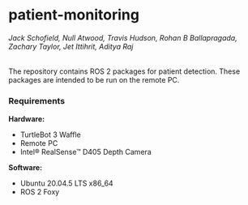 # patient-monitoring
###### Jack Schofield, Null Atwood, Travis Hudson, Rohan B Ballapragada, Zachary Taylor, Jet Ittihrit, Aditya Raj

The repository contains ROS 2 packages for patient detection. These packages are intended to be run on the remote PC.

### Requirements
**Hardware:**
+ TurtleBot 3 Waffle
+ Remote PC
+ Intel® RealSense™ D405 Depth Camera

**Software:**
+ Ubuntu 20.04.5 LTS x86_64
+ ROS 2 Foxy
